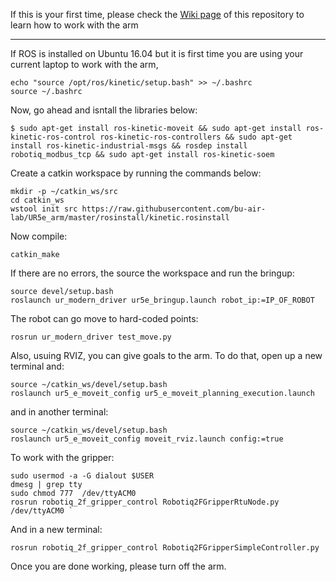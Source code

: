 If this is your first time, please check the [Wiki page](https://github.com/bu-air-lab/UR5e_arm/wiki) of this repository to learn how to work with the arm <br />


----------------------------------------------------------------------------------------------------------------

If ROS is installed on Ubuntu 16.04 but it is first time you are using your current laptop to work with the arm, <br />
```
echo "source /opt/ros/kinetic/setup.bash" >> ~/.bashrc
source ~/.bashrc
```
Now, go ahead and isntall the libraries below:
```
$ sudo apt-get install ros-kinetic-moveit && sudo apt-get install ros-kinetic-ros-control ros-kinetic-ros-controllers && sudo apt-get install ros-kinetic-industrial-msgs && rosdep install robotiq_modbus_tcp && sudo apt-get install ros-kinetic-soem
```
Create a catkin workspace by running the commands below: <br />
```
mkdir -p ~/catkin_ws/src
cd catkin_ws
wstool init src https://raw.githubusercontent.com/bu-air-lab/UR5e_arm/master/rosinstall/kinetic.rosinstall
```
Now compile: <br />
``` 
catkin_make
```
If there are no errors, the source the workspace and run the bringup: <br />
```
source devel/setup.bash
roslaunch ur_modern_driver ur5e_bringup.launch robot_ip:=IP_OF_ROBOT
```
The robot can go move to hard-coded points:<br />
```
rosrun ur_modern_driver test_move.py
```
Also, usuing RVIZ, you can give goals to the arm. To do that, open up a new terminal and:<br />
```
source ~/catkin_ws/devel/setup.bash
roslaunch ur5_e_moveit_config ur5_e_moveit_planning_execution.launch
```

and in another terminal:<br />
```
source ~/catkin_ws/devel/setup.bash
roslaunch ur5_e_moveit_config moveit_rviz.launch config:=true
```
To work with the gripper:

```
sudo usermod -a -G dialout $USER 
dmesg | grep tty 
sudo chmod 777  /dev/ttyACM0 
rosrun robotiq_2f_gripper_control Robotiq2FGripperRtuNode.py /dev/ttyACM0 `
```
And in a new terminal:
```
rosrun robotiq_2f_gripper_control Robotiq2FGripperSimpleController.py 
```

Once you are done working, please turn off the arm.





